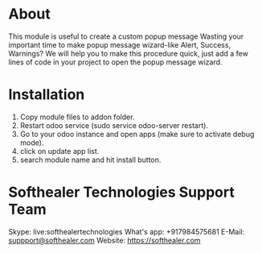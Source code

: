About
============
This module is useful to create a custom popup message Wasting your important time to make popup message wizard-like
Alert, Success, Warnings? We will help you to make this procedure quick, just add a few lines of code in your project to
open the popup message wizard.

Installation
============

1) Copy module files to addon folder.
2) Restart odoo service (sudo service odoo-server restart).
3) Go to your odoo instance and open apps (make sure to activate debug mode).
4) click on update app list.
5) search module name and hit install button.

Softhealer Technologies Support Team
=====================================
Skype: live:softhealertechnologies
What's app: +917984575681
E-Mail: suppport@softhealer.com
Website: https://softhealer.com
